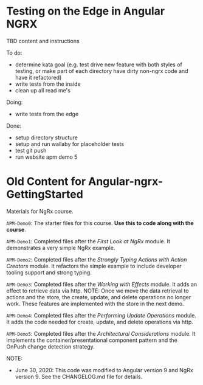 # Testing on the Edge in Angular NGRX
TBD content and instructions

To do:
- determine kata goal (e.g. test drive new feature with both styles of testing, or make part of each directory have dirty non-ngrx code and have it refactored)
- write tests from the inside
- clean up all read me's

Doing:
- write tests from the edge

Done:
- setup directory structure
- setup and run wallaby for placeholder tests
- test git push
- run website apm demo 5

# Old Content for Angular-ngrx-GettingStarted
Materials for NgRx course.

`APM-Demo0`: The starter files for this course. **Use this to code along with the course**.

`APM-Demo1`: Completed files after the *First Look at NgRx* module. It demonstrates a very simple NgRx example.

`APM-Demo2`: Completed files after the *Strongly Typing Actions with Action Creators* module. It refactors the simple example to include developer tooling support and strong typing.

`APM-Demo3`: Completed files after the *Working with Effects* module. It adds an effect to retrieve data via http. NOTE: Once we move the data retrieval to actions and the store, the create, update, and delete operations no longer work. These features are implemented with the store in the next demo.

`APM-Demo4`: Completed files after the *Performing Update Operations* module. It adds the code needed for create, update, and delete operations via http.

`APM-Demo5`: Completed files after the *Architectural Considerations* module. It implements the container/presentational component pattern and the OnPush change detection strategy.

NOTE:
- June 30, 2020: This code was modified to Angular version 9 and NgRx version 9. See the CHANGELOG.md file for details.

